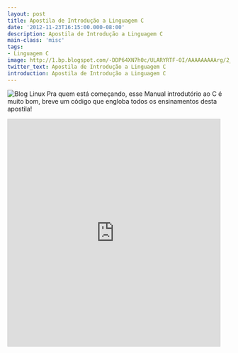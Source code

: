 ```yaml
---
layout: post
title: Apostila de Introdução a Linguagem C
date: '2012-11-23T16:15:00.000-08:00'
description: Apostila de Introdução a Linguagem C
main-class: 'misc'
tags:
- Linguagem C
image: http://1.bp.blogspot.com/-DDP64XN7h0c/ULARYRTF-OI/AAAAAAAAArg/2_J5LKpEHUU/s72-c/c.jpg
twitter_text: Apostila de Introdução a Linguagem C
introduction: Apostila de Introdução a Linguagem C
---
```

![Blog Linux](http://1.bp.blogspot.com/-DDP64XN7h0c/ULARYRTF-OI/AAAAAAAAArg/2_J5LKpEHUU/s200/c.jpg "Blog Linux")
Pra quem está começando, esse Manual introdutório ao C é muito bom, breve um código que engloba todos os ensinamentos desta apostila!
 <iframe allowfullscreen="allowfullscreen" frameborder="0" height="511" marginheight="0" marginwidth="0" mozallowfullscreen="mozallowfullscreen" scrolling="no" src="http://www.slideshare.net/slideshow/embed_code/15320926" style="border-width: 1px 1px 0; border: 1px solid #CCC; margin-bottom: 5px;" webkitallowfullscreen="webkitallowfullscreen" width="479">    Manual do C  por Marcos da Boa Morte 
